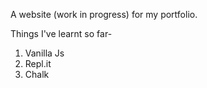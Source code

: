 A website (work in progress) for my portfolio.

Things I've learnt so far-
1. Vanilla Js
2. Repl.it
3. Chalk